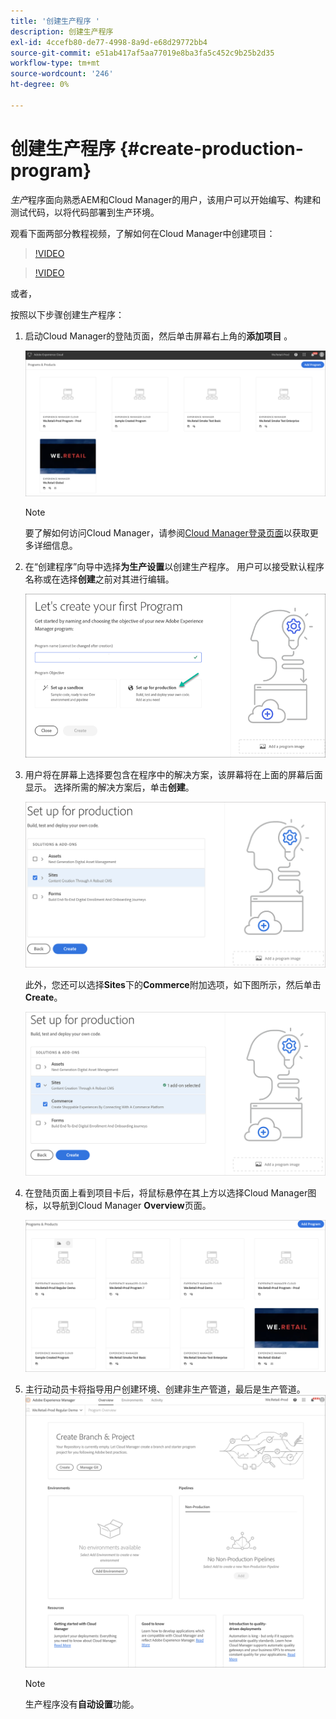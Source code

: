 ```yaml
---
title: '创建生产程序 '
description: 创建生产程序
exl-id: 4ccefb80-de77-4998-8a9d-e68d29772bb4
source-git-commit: e51ab417af5aa77019e8ba3fa5c452c9b25b2d35
workflow-type: tm+mt
source-wordcount: '246'
ht-degree: 0%

---
```


# 创建生产程序 {#create-production-program}

*生产*&#x200B;程序面向熟悉AEM和Cloud Manager的用户，该用户可以开始编写、构建和测试代码，以将代码部署到生产环境。

观看下面两部分教程视频，了解如何在Cloud Manager中创建项目：

>[!VIDEO](https://video.tv.adobe.com/v/334953)

>[!VIDEO](https://video.tv.adobe.com/v/334954)

或者，

按照以下步骤创建生产程序：

1. 启动Cloud Manager的登陆页面，然后单击屏幕右上角的&#x200B;**添加项目** 。

   ![](assets/first_timelogin1.png)

   >[!NOTE]
   >要了解如何访问Cloud Manager，请参阅[Cloud Manager登录页面](/help/onboarding/what-is-required/navigate-to-cloud-manager.md)以获取更多详细信息。

1. 在“创建程序”向导中选择&#x200B;**为生产设置**&#x200B;以创建生产程序。 用户可以接受默认程序名称或在选择&#x200B;**创建**&#x200B;之前对其进行编辑。

   ![](assets/create-prod1.png)

1. 用户将在屏幕上选择要包含在程序中的解决方案，该屏幕将在上面的屏幕后面显示。 选择所需的解决方案后，单击&#x200B;**创建**。


   ![](assets/setup-prod-select.png)

   此外，您还可以选择&#x200B;**Sites**&#x200B;下的&#x200B;**Commerce**&#x200B;附加选项，如下图所示，然后单击&#x200B;**Create**。

   ![](assets/setup-prod-commerce.png)

1. 在登陆页面上看到项目卡后，将鼠标悬停在其上方以选择Cloud Manager图标，以导航到Cloud Manager **Overview**&#x200B;页面。

   ![](assets/set-up-prod4.png)

1. 主行动动员卡将指导用户创建环境、创建非生产管道，最后是生产管道。
   ![](assets/set-up-prod5.png)


   >[!NOTE]
   >生产程序没有&#x200B;**自动设置**&#x200B;功能。
